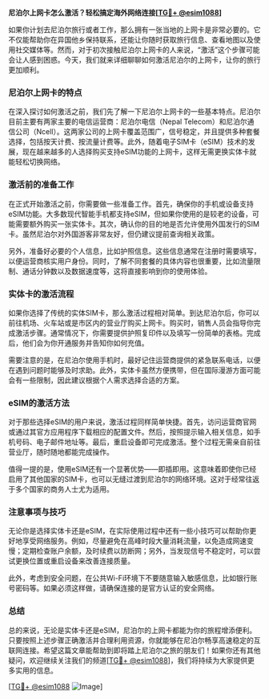 **尼泊尔上网卡怎么激活？轻松搞定海外网络连接[[TG💪+ @esim1088](https://t.me/s/esim1088)]**

如果你计划去尼泊尔旅行或者工作，那么拥有一张当地的上网卡是非常必要的。它不仅能帮助你在异国他乡保持联系，还能让你随时获取旅行信息、查看地图以及使用社交媒体等。然而，对于初次接触尼泊尔上网卡的人来说，“激活”这个步骤可能会让人感到困惑。今天，我们就来详细聊聊如何激活尼泊尔的上网卡，让你的旅行更加顺利。

### 尼泊尔上网卡的特点

在深入探讨如何激活之前，我们先了解一下尼泊尔上网卡的一些基本特点。尼泊尔目前主要有两家主要的电信运营商：尼泊尔电信（Nepal Telecom）和尼泊尔通信公司（Ncell）。这两家公司的上网卡覆盖范围广，信号稳定，并且提供多种套餐选择，包括按天计费、按流量计费等。此外，随着电子SIM卡（eSIM）技术的发展，现在越来越多的人选择购买支持eSIM功能的上网卡，这样无需更换实体卡就能轻松切换网络。

### 激活前的准备工作

在正式开始激活之前，你需要做一些准备工作。首先，确保你的手机或设备支持eSIM功能。大多数现代智能手机都支持eSIM，但如果你使用的是较老的设备，可能需要额外购买一张实体卡。其次，确认你的目的地是否允许使用外国发行的SIM卡。虽然尼泊尔对外国游客非常友好，但仍建议提前查询相关政策。

另外，准备好必要的个人信息，比如护照信息。这些信息通常在注册时需要填写，以便运营商核实用户身份。同时，了解不同套餐的具体内容也很重要，比如流量限制、通话分钟数以及数据速度等，这将直接影响到你的使用体验。

### 实体卡的激活流程

如果你选择了传统的实体SIM卡，那么激活过程相对简单。到达尼泊尔后，你可以前往机场、火车站或是市区内的营业厅购买上网卡。购买时，销售人员会指导你完成激活步骤。通常情况下，你需要提供护照复印件以及填写一份简单的表格。完成后，他们会为你开通服务并告知你如何充值。

需要注意的是，在尼泊尔使用手机时，最好记住运营商提供的紧急联系电话，以便在遇到问题时能够及时求助。此外，实体卡虽然方便携带，但在国际漫游方面可能会有一些限制，因此建议根据个人需求选择合适的方案。

### eSIM的激活方法

对于那些选择eSIM的用户来说，激活过程同样简单快捷。首先，访问运营商官网或通过其官方应用程序下载相应的配置文件。然后，按照提示输入相关信息，如手机号码、电子邮件地址等。最后，重启设备即可完成激活。整个过程无需亲自前往营业厅，随时随地都能完成操作。

值得一提的是，使用eSIM还有一个显著优势——即插即用。这意味着即使你已经启用了其他国家的SIM卡，也可以无缝过渡到尼泊尔的网络环境。这对于经常往返于多个国家的商务人士尤为适用。

### 注意事项与技巧

无论你是选择实体卡还是eSIM，在实际使用过程中还有一些小技巧可以帮助你更好地享受网络服务。例如，尽量避免在高峰时段大量消耗流量，以免造成网速变慢；定期检查账户余额，及时续费以防断网；另外，当发现信号不稳定时，可以尝试更换位置或重启设备来改善连接质量。

此外，考虑到安全问题，在公共Wi-Fi环境下不要随意输入敏感信息，比如银行账号密码等。如果必须这样做，请确保连接的是官方认证的安全网络。

### 总结

总的来说，无论是实体卡还是eSIM，尼泊尔的上网卡都能为你的旅程增添便利。只要按照上述步骤正确激活并合理利用资源，你就能够在尼泊尔畅享高速稳定的互联网连接。希望这篇文章能帮助到即将踏上尼泊尔之旅的朋友们！如果你还有其他疑问，欢迎继续关注我们的频道[[TG💪+ @esim1088](https://t.me/s/esim1088)]，我们将持续为大家提供更多实用的信息。

[[TG💪+ @esim1088](https://t.me/s/esim1088) ![Image](https://i.postimg.cc/4NQfJmqS/Snipaste-2025-05-13-00-14-12.png)]